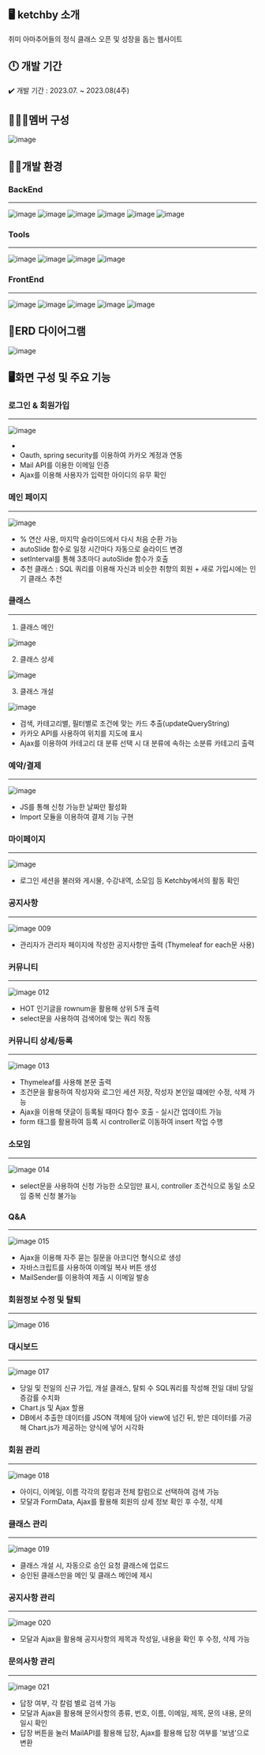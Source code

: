 ## 🖥️ ketchby 소개

취미 아마추어들의 정식 클래스 오픈 및 성장을 돕는 웹사이트

## 🕛 개발 기간

✔️ 개발 기간 : 2023.07. ~ 2023.08(4주)


## 🧑‍🤝‍🧑멤버 구성

![image](https://github.com/gr033/Ketchby/assets/128104387/378b1b8a-2c24-4d4b-9ff8-66d3aecece5a)


## 👩‍💻개발 환경

### BackEnd
---
   ![image](https://img.shields.io/badge/Java-ED8B00?style=for-the-badge&logo=openjdk&logoColor=white)  ![image](https://img.shields.io/badge/Oracle-F80000?style=for-the-badge&logo=oracle&logoColor=white) ![image](https://img.shields.io/badge/Oracle_Cloud-F80000?style=for-the-badge&logo=oracle&logoColor=black) ![image](https://img.shields.io/badge/Apache_Tomcat-F8DC75?style=for-the-badge&logo=apachetomcat&logoColor=black) ![image](https://img.shields.io/badge/Maven-D22128?style=for-the-badge&logo=apachemaven&logoColor=white) ![image](https://img.shields.io/badge/Gradle-02303A?style=for-the-badge&logo=gradle&logoColor=white)

### Tools
---
![image](https://img.shields.io/badge/GIT-E44C30?style=for-the-badge&logo=git&logoColor=white) ![image](https://img.shields.io/badge/GitHub-100000?style=for-the-badge&logo=github&logoColor=white) ![image](https://img.shields.io/badge/Spring-6DB33F?style=for-the-badge&logo=spring&logoColor=white) ![image](https://img.shields.io/badge/Visual_Studio_Code-0078D4?style=for-the-badge&logo=visual%20studio%20code&logoColor=white)

### FrontEnd
---
![image](https://img.shields.io/badge/HTML5-E34F26?style=for-the-badge&logo=html5&logoColor=white) ![image](https://img.shields.io/badge/CSS3-1572B6?style=for-the-badge&logo=css3&logoColor=white) ![image](https://img.shields.io/badge/JavaScript-F7DF1E?style=for-the-badge&logo=JavaScript&logoColor=white) ![image](https://img.shields.io/badge/Figma-F24E1E?style=for-the-badge&logo=figma&logoColor=white) ![image](https://img.shields.io/badge/Bootstrap-563D7C?style=for-the-badge&logo=bootstrap&logoColor=white)



## 📖ERD 다이어그램
![image](https://github.com/gr033/Ketchby/assets/94173709/3a97ed5f-c2ee-4f95-8251-bfdee0c4985c)




## 🖥️화면 구성 및 주요 기능
### 로그인 & 회원가입
---
![image](https://github.com/gr033/Ketchby/assets/94173709/c2fbb78d-ad1b-4afa-9ef4-fce5a8b4d3c3)

* 
* Oauth, spring security를 이용하여 카카오 계정과 연동
* Mail API를 이용한 이메일 인증
* Ajax를 이용해 사용자가 입력한 아이디의 유무 확인


### 메인 페이지
---
![image](https://github.com/gr033/Ketchby/assets/94173709/9b84637b-e063-4659-84d6-56bfd92f96bb)


* % 연산 사용, 마지막 슬라이드에서 다시 처음 순환 가능
* autoSlide 함수로 일정 시간마다 자동으로 슬라이드 변경
* setInterval를 통해 3초마다 autoSlide 함수가 호출
* 추천 클래스 : SQL 쿼리를 이용해 자신과 비슷한 취향의 회원 + 새로 가입시에는 인기 클래스 추천


### 클래스
---
1. 클래스 메인

![image](https://github.com/gr033/Ketchby/assets/94173709/4628014f-5898-4dcf-ab84-9223da70d669)


2. 클래스 상세

![image](https://github.com/gr033/Ketchby/assets/94173709/552ebc5b-3afa-452a-a5d3-9fc634c9901f)


3. 클래스 개설

![image](https://github.com/gr033/Ketchby/assets/94173709/ab733e76-b800-4ee8-9e3d-e12ad600860c)

* 검색, 카테고리별, 필터별로 조건에 맞는 카드 추출(updateQueryString)
* 카카오 API를 사용하여 위치를 지도에 표시
* Ajax를 이용하여 카테고리 대 분류 선택 시 대 분류에 속하는 소분류 카테고리 출력


### 예약/결제
---
![image](https://github.com/gr033/Ketchby/assets/94173709/6e4185d6-4d44-41e6-a3a6-3dec548e1343)

* JS를 통해 신청 가능한 날짜만 활성화
* Import 모듈을 이용하여 결제 기능 구현



### 마이페이지
---
![image](https://github.com/gr033/Ketchby/assets/94173709/d47135dd-fe48-4d74-b716-abaa1ba59a34)

* 로그인 세션을 불러와 게시물, 수강내역, 소모임 등 Ketchby에서의 활동 확인


### 공지사항
---
![image 009](https://github.com/gr033/Ketchby/assets/128104387/996724ae-5186-4011-893c-2fc8fca3ad59)

* 관리자가 관리자 페이지에 작성한 공지사항만 출력 (Thymeleaf  for each문 사용)


### 커뮤니티
---
![image 012](https://github.com/gr033/Ketchby/assets/128104387/280b5c49-d636-4c7c-8e86-37bf8e151362)

* HOT 인기글을 rownum을 활용해 상위 5개 출력
* select문을 사용하여 검색어에 맞는 쿼리 작동

### 커뮤니티 상세/등록
---
![image 013](https://github.com/gr033/Ketchby/assets/128104387/19ab4593-7c7f-4c0e-a688-29da949c82b1)

* Thymeleaf를 사용해 본문 출력
* 조건문을 활용하여 작성자와 로그인 세션 저장, 작성자 본인일 떄에만 수정, 삭제 가능
* Ajax을 이용해 댓글이 등록될 때마다 함수 호출 - 실시간 업데이트 가능
* form 태그를 활용하여 등록 시 controller로 이동하여 insert 작업 수행

### 소모임
---
![image 014](https://github.com/gr033/Ketchby/assets/128104387/f81d3b97-042a-4406-9d55-f284c46f8c9f)

* select문을 사용하여 신청 가능한 소모임만 표시, controller 조건식으로 동일 소모임 중복 신청 불가능

### Q&A
---
![image 015](https://github.com/gr033/Ketchby/assets/128104387/cccd5a91-e3f8-4e85-892b-77642ad9ce08)

* Ajax을 이용해 자주 묻는 질문을 아코디언 형식으로 생성
* 자바스크립트를 사용하여 이메일 복사 버튼 생성
* MailSender를 이용하여 제출 시 이메일 발송

### 회원정보 수정 및 탈퇴
---
![image 016](https://github.com/gr033/Ketchby/assets/128104387/7904b8c4-d868-4b4b-9a24-f0af6fd585db)

### 대시보드
---
![image 017](https://github.com/gr033/Ketchby/assets/128104387/54d76ca6-206c-445b-b85a-64cc4a04343f)

* 당일 및 전일의 신규 가입, 개설 클래스, 탈퇴 수 SQL쿼리를 작성해 전일 대비 당일 증감률 수치화
* Chart.js 및 Ajax 할용
* DB에서 추출한 데이터를 JSON 객체에 담아 view에 넘긴 뒤, 받은 데이터를 가공해 Chart.js가 제공하는 양식에 넣어 시각화

### 회원 관리
---
![image 018](https://github.com/gr033/Ketchby/assets/128104387/c38d6778-0e74-4110-a5ab-01c457ee6541)

* 아이디, 이메일, 이름 각각의 칼럼과 전체 칼럼으로 선택하여 검색 가능
* 모달과 FormData, Ajax를 활용해 회원의 상세 정보 확인 후 수정, 삭제

### 클래스 관리
---
![image 019](https://github.com/gr033/Ketchby/assets/128104387/5836b59b-33c9-43a6-9dda-72a4c8d3ea64)

* 클래스 개설 시, 자동으로 승인 요청 클래스에 업로드
* 승인된 클래스만을 메인 및 클래스 메인에 제시

### 공지사항 관리
---
![image 020](https://github.com/gr033/Ketchby/assets/128104387/64ef2391-cc80-405a-9436-086af9928c00)

* 모달과 Ajax을 활용해 공지사항의 제목과 작성일, 내용을 확인 후 수정, 삭제 가능

### 문의사항 관리
---
![image 021](https://github.com/gr033/Ketchby/assets/128104387/8b5d0764-2228-4b17-9898-b904aabe5103)

* 답장 여부, 각 칼럼 별로 검색 가능
* 모달과 Ajax을 활용해 문의사항의 종류, 번호, 이름, 이메일, 제목, 문의 내용, 문의 일시 확인
* 답장 버튼을 눌러 MailAPI를 활용해 답장, Ajax를 활용해 답장 여부를 '보냄'으로 변환
